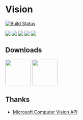 # Vision
[![Build Status](https://www.bitrise.io/app/b718e422922f5e51/status.svg?token=JjLtHEFo79VsBGwzYGtlcQ&branch=master)](https://www.bitrise.io/app/b718e422922f5e51)

![](https://thumb.ibb.co/n09KSS/0.jpg)
![](https://thumb.ibb.co/hcrAZ7/1.jpg)
![](https://thumb.ibb.co/iwPKSS/2.jpg)
![](https://thumb.ibb.co/k1PKSS/3.jpg)
![](https://thumb.ibb.co/edv4u7/4.jpg)

## Downloads
<a href="https://itunes.apple.com/us/app/aivision/id1318213908?ls=1&mt=8"><img src="https://image.ibb.co/mnWfNw/app_store_badge.png" height="80" /></a>
<a href="https://play.google.com/store/apps/details?id=com.fanstek.vision"><img src="https://image.ibb.co/mB3iaG/google_play_badge.png" height="80" /></a>

## Thanks
* [Microsoft Computer Vision API](https://azure.microsoft.com/en-au/services/cognitive-services/computer-vision/)
